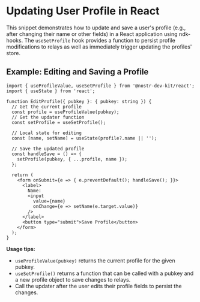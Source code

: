 # Updating User Profile in React

This snippet demonstrates how to update and save a user's profile (e.g., after changing their name or other fields) in a React application using ndk-hooks. The `useSetProfile` hook provides a function to persist profile modifications to relays as well as immediately trigger updating the profiles' store.

## Example: Editing and Saving a Profile

```tsx
import { useProfileValue, useSetProfile } from '@nostr-dev-kit/react';
import { useState } from 'react';

function EditProfile({ pubkey }: { pubkey: string }) {
  // Get the current profile
  const profile = useProfileValue(pubkey);
  // Get the updater function
  const setProfile = useSetProfile();

  // Local state for editing
  const [name, setName] = useState(profile?.name || '');

  // Save the updated profile
  const handleSave = () => {
    setProfile(pubkey, { ...profile, name });
  };

  return (
    <form onSubmit={e => { e.preventDefault(); handleSave(); }}>
      <label>
        Name:
        <input
          value={name}
          onChange={e => setName(e.target.value)}
        />
      </label>
      <button type="submit">Save Profile</button>
    </form>
  );
}
```

**Usage tips:**
- `useProfileValue(pubkey)` returns the current profile for the given pubkey.
- `useSetProfile()` returns a function that can be called with a pubkey and a new profile object to save changes to relays.
- Call the updater after the user edits their profile fields to persist the changes.